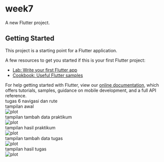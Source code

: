# week7

A new Flutter project.

## Getting Started

This project is a starting point for a Flutter application.

A few resources to get you started if this is your first Flutter project:

- [Lab: Write your first Flutter app](https://flutter.dev/docs/get-started/codelab)
- [Cookbook: Useful Flutter samples](https://flutter.dev/docs/cookbook)

For help getting started with Flutter, view our
[online documentation](https://flutter.dev/docs), which offers tutorials,
samples, guidance on mobile development, and a full API reference.
<br>
tugas 6 navigasi dan rute
<br>
tampilan awal
<br>
![plot](./img/gambar1.jpeg)
<br>
tampilan tambah data praktikum
<br>
![plot](./img/gambar2.jpeg)
<br>
tampilan hasil praktikum
<br>
![plot](./img/gambar3.jpeg)
<br>
tampilan tambah data tugas
<br>
![plot](./img/gambar4.jpeg)
<br>
tampilan hasil tugas
<br>
![plot](./img/gambar5.jpeg)

